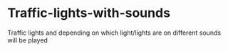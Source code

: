 # Traffic-lights-with-sounds
Traffic lights and depending on which light/lights are on different sounds will be played
